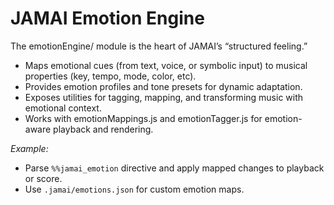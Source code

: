 # JAMAI Emotion Engine

The emotionEngine/ module is the heart of JAMAI’s “structured feeling.”

- Maps emotional cues (from text, voice, or symbolic input) to musical properties (key, tempo, mode, color, etc).
- Provides emotion profiles and tone presets for dynamic adaptation.
- Exposes utilities for tagging, mapping, and transforming music with emotional context.
- Works with emotionMappings.js and emotionTagger.js for emotion-aware playback and rendering.

_Example:_
- Parse `%%jamai_emotion` directive and apply mapped changes to playback or score.
- Use `.jamai/emotions.json` for custom emotion maps.
